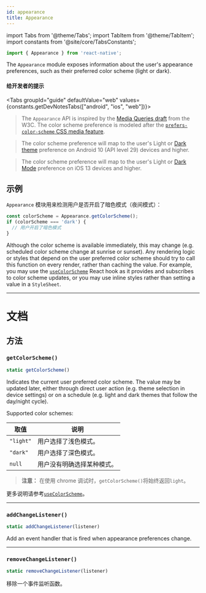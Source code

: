 ```yaml
---
id: appearance
title: Appearance
---
```


import Tabs from '@theme/Tabs'; import TabItem from '@theme/TabItem'; import constants from '@site/core/TabsConstants';

```jsx
import { Appearance } from 'react-native';
```

The `Appearance` module exposes information about the user's appearance preferences, such as their preferred color scheme (light or dark).

#### 给开发者的提示

<Tabs groupId="guide" defaultValue="web" values={constants.getDevNotesTabs(["android", "ios", "web"])}>

<TabItem value="web">

> The `Appearance` API is inspired by the [Media Queries draft](https://drafts.csswg.org/mediaqueries-5/) from the W3C. The color scheme preference is modeled after the [`prefers-color-scheme` CSS media feature](https://developer.mozilla.org/en-US/docs/Web/CSS/@media/prefers-color-scheme).

</TabItem>
<TabItem value="android">

> The color scheme preference will map to the user's Light or [Dark theme](https://developer.android.com/guide/topics/ui/look-and-feel/darktheme) preference on Android 10 (API level 29) devices and higher.

</TabItem>
<TabItem value="ios">

> The color scheme preference will map to the user's Light or [Dark Mode](https://developer.apple.com/design/human-interface-guidelines/ios/visual-design/dark-mode/) preference on iOS 13 devices and higher.

</TabItem>
</Tabs>

## 示例

`Appearance` 模块用来检测用户是否开启了暗色模式（夜间模式）：

```jsx
const colorScheme = Appearance.getColorScheme();
if (colorScheme === 'dark') {
  // 用户开启了暗色模式
}
```

Although the color scheme is available immediately, this may change (e.g. scheduled color scheme change at sunrise or sunset). Any rendering logic or styles that depend on the user preferred color scheme should try to call this function on every render, rather than caching the value. For example, you may use the [`useColorScheme`](usecolorscheme) React hook as it provides and subscribes to color scheme updates, or you may use inline styles rather than setting a value in a `StyleSheet`.

---

# 文档

## 方法

### `getColorScheme()`

```jsx
static getColorScheme()
```

Indicates the current user preferred color scheme. The value may be updated later, either through direct user action (e.g. theme selection in device settings) or on a schedule (e.g. light and dark themes that follow the day/night cycle).

Supported color schemes:

| 取值      | 说明                       |
| --------- | -------------------------- |
| `"light"` | 用户选择了浅色模式。       |
| `"dark"`  | 用户选择了深色模式。       |
| `null`    | 用户没有明确选择某种模式。 |

> **注意：** 在使用 chrome 调试时，`getColorScheme()`将始终返回`light`。

更多说明请参考[`useColorScheme`](usecolorscheme)。

---

### `addChangeListener()`

```jsx
static addChangeListener(listener)
```

Add an event handler that is fired when appearance preferences change.

---

### `removeChangeListener()`

```jsx
static removeChangeListener(listener)
```

移除一个事件监听函数。
